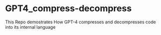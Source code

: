 # GPT4_compress-decompress
This Repo demostrates How GPT-4 compresses and decompresses code into its internal language
